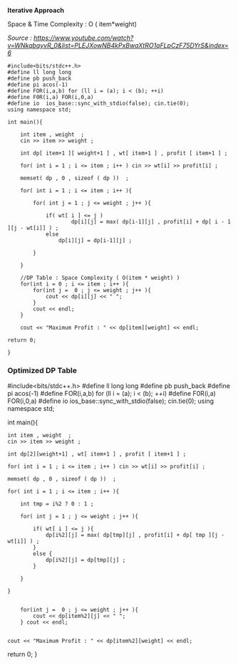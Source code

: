 **Iterative Approach**

Space & Time Complexity : O ( item*weight) 

*Source : https://www.youtube.com/watch?v=WNkqbqyvR_0&list=PLEJXowNB4kPxBwaXtRO1qFLpCzF75DYrS&index=6*
    
```
#include<bits/stdc++.h>
#define ll long long
#define pb push_back
#define pi acos(-1)
#define FOR(i,a,b) for (ll i = (a); i < (b); ++i)
#define F0R(i,a) FOR(i,0,a)
#define io  ios_base::sync_with_stdio(false); cin.tie(0);
using namespace std;

int main(){

    int item , weight  ;
    cin >> item >> weight ;

    int dp[ item+1 ][ weight+1 ] , wt[ item+1 ] , profit [ item+1 ] ;

    for( int i = 1 ; i <= item ; i++ ) cin >> wt[i] >> profit[i] ;

    memset( dp , 0 , sizeof ( dp ))  ;

    for( int i = 1 ; i <= item ; i++ ){

        for( int j = 1 ; j <= weight ; j++ ){

            if( wt[ i ] <= j )
                    dp[i][j] = max( dp[i-1][j] , profit[i] + dp[ i - 1 ][j - wt[i]] ) ;
            else
                dp[i][j] = dp[i-1][j] ;

        }

    }
   
    //DP Table : Space Complexity ( O(item * weight) ) 
    for(int i = 0 ; i <= item ; i++ ){
        for(int j =  0 ; j <= weight ; j++ ){
            cout << dp[i][j] << " ";
        }
        cout << endl;
    }

    cout << "Maximum Profit : " << dp[item][weight] << endl;
    
return 0;

}
```

### Optimized DP Table 
#include<bits/stdc++.h>
#define ll long long
#define pb push_back
#define pi acos(-1)
#define FOR(i,a,b) for (ll i = (a); i < (b); ++i)
#define F0R(i,a) FOR(i,0,a)
#define io  ios_base::sync_with_stdio(false); cin.tie(0);
using namespace std;

int main(){

    int item , weight  ;
    cin >> item >> weight ;

    int dp[2][weight+1] , wt[ item+1 ] , profit [ item+1 ] ;

    for( int i = 1 ; i <= item ; i++ ) cin >> wt[i] >> profit[i] ;

    memset( dp , 0 , sizeof ( dp ))  ;

    for( int i = 1 ; i <= item ; i++ ){

        int tmp = i%2 ? 0 : 1 ;

        for( int j = 1 ; j <= weight ; j++ ){

            if( wt[ i ] <= j ){
                dp[i%2][j] = max( dp[tmp][j] , profit[i] + dp[ tmp ][j - wt[i]] ) ;
            }
            else {
                dp[i%2][j] = dp[tmp][j] ;
            }

        }

    }


        for(int j =  0 ; j <= weight ; j++ ){
            cout << dp[item%2][j] << " ";
        } cout << endl;


    cout << "Maximum Profit : " << dp[item%2][weight] << endl;








return 0;
}
